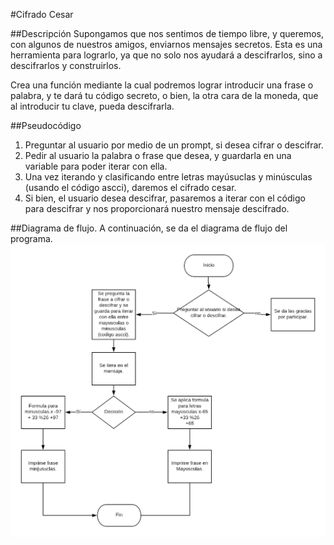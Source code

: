 #Cifrado Cesar

##Descripción
Supongamos que nos sentimos de tiempo libre, y queremos, con algunos de nuestros amigos, enviarnos mensajes secretos.
Esta es una herramienta para lograrlo, ya que no solo nos ayudará a descifrarlos, sino a descifrarlos y construirlos.

Crea una función mediante la cual podremos lograr introducir una frase o palabra, y te dará tu código secreto, o bien, la otra cara de la moneda, que al introducir tu clave, pueda descifrarla.

##Pseudocódigo
1. Preguntar al usuario por medio de un prompt, si desea cifrar o descifrar.
2. Pedir al usuario la palabra o frase que desea, y guardarla en una variable para poder iterar con ella.
3. Una vez iterando y clasificando entre letras mayúsuclas y minúsculas (usando el código ascci), daremos el cifrado cesar.
4. Si bien, el usuario desea descifrar, pasaremos a iterar con el código para descifrar y nos proporcionará nuestro mensaje descifrado.


##Diagrama de flujo.
A continuación, se da el diagrama de flujo del programa.
![Diagrama de Cifrado Cesar](assets/image/diagrama-cifrado-cesar.png)
